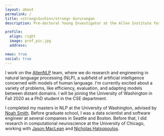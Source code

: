```yaml
---
layout: about
permalink: /
title: <strong>Suchin</strong> Gururangan
description: Pre-doctoral Young Investigator at the Allen Institute for AI

profile:  
  align: right
  image: prof_pic.jpg
  address:

news: true
social: true
---
```


I work on the [AllenNLP](http://allennlp.org) team, where we do research and engineering in natural language processing (NLP), a subfield of artificial intelligence concerned with models of human language. I'm currently excited about a variety of problems, like efficiency, evaluation, and adapting models between distant domains. I will be joining the University of Washington in Fall 2020 as a PhD student in the CSE department.

I completed my masters in NLP at the University of Washington, advised by [Noah Smith](https://homes.cs.washington.edu/~nasmith/). Before graduate school, I was a data scientist and software engineer at several companies in Seattle and Boston. Before that, I did research in computational neuroscience at the University of Chicago, working with [Jason MacLean](http://www.macleanlab.com/) and [Nicholas Hatsopoulos](https://pondside.uchicago.edu/oba/faculty/Hatsopoulos/lab/index.html).

